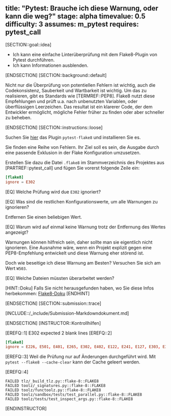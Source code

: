 title: "Pytest: Brauche ich diese Warnung, oder kann die weg?"
stage: alpha
timevalue: 0.5
difficulty: 3
assumes: m_pytest
requires: pytest_call
---

[SECTION::goal::idea]

- Ich kann eine einfache Linterüberprüfung mit dem Flake8-Plugin von Pytest durchführen.
- Ich kann Informationen ausblenden.

[ENDSECTION]
[SECTION::background::default]

Nicht nur die Überprüfung von potentiellen Fehlern ist wichtig, auch die Codekonsistenz, Sauberkeit
und Wartbarkeit ist wichtig. Um das zu realisieren, gibt es Standards wie [TERMREF::PEP8]. Flake8
nutzt diese Empfehlungen und prüft u.a. nach unbenutzten Variablen, oder überflüssigen Leerzeichen.
Das resultat ist ein klarerer Code, der dem Entwickler ermöglicht, mögliche Fehler früher zu finden
oder aber schneller zu beheben.

[ENDSECTION]
[SECTION::instructions::loose]

Suchen Sie [hier](https://docs.pytest.org/en/7.1.x/reference/plugin_list.html#plugin-list) das Plugin
`pytest-flake8` und installieren Sie es.

Sie finden eine Reihe von Fehlern. Ihr Ziel soll es sein, die Ausgabe durch eine passende Exklusion
in der Flake Konfiguration umzusetzen.

Erstellen Sie dazu die Datei `.flake8` im Stammverzeichnis des Projektes aus [PARTREF::pytest_call]
und fügen Sie vorerst folgende Zeile ein:

```conf
[flake8]
ignore = E302
```

[EQ] Welche Prüfung wird due `E302` ignoriert?

[EQ] Was sind die restlichen Konfigurationswerte, um alle Warnungen zu ignorieren?

Entfernen Sie einen beliebigen Wert.

[EQ] Warum wird auf einmal keine Warnung trotz der Entfernung des Wertes angezeigt?

Warnungen können hilfreich sein, daher sollte man sie eigentlich nicht ignorieren. Eine Ausnahme wäre,
wenn ein Projekt explizit gegen eine PEP8-Empfehlung entwickelt und diese Warnung eher störend ist.

Doch wie beseitige ich diese Warnung am Besten? Versuchen Sie sich am Wert `W503`.

[EQ] Welche Dateien müssten überarbeitet werden?

[HINT::Doku]
Falls Sie nicht herausgefunden haben, wo Sie diese Infos herbekommen:
[Flake8-Doku](https://flake8.pycqa.org/en/latest/user/configuration.html)
[ENDHINT]

[ENDSECTION]
[SECTION::submission::trace]

[INCLUDE::/_include/Submission-Markdowndokument.md]

[ENDSECTION]
[INSTRUCTOR::Kontrollhilfen]

[EREFQ::1] E302 expected 2 blank lines
[EREFQ::2]

```conf
[flake8]
ignore = E226, E501, E401, E265, E302, E402, E122, E241, E127, E303, E305, E306, E731, F401, F403, F405, F811, F821, F841, W503, W504, W605, W391, E121
```

[EREFQ::3] Weil die Prüfung nur auf Änderungen durchgeführt wird. Mit `pytest --flake8 --cache-clear`
kann der Cache geleert werden.

[EREFQ::4]

```shell
FAILED tlz/_build_tlz.py::flake-8::FLAKE8
FAILED toolz/_signatures.py::flake-8::FLAKE8
FAILED toolz/functoolz.py::flake-8::FLAKE8
FAILED toolz/sandbox/tests/test_parallel.py::flake-8::FLAKE8
FAILED toolz/tests/test_inspect_args.py::flake-8::FLAKE8
```

[ENDINSTRUCTOR]
